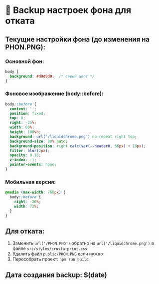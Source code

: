 # 🔄 Backup настроек фона для отката

## Текущие настройки фона (до изменения на PHON.PNG):

### Основной фон:
```css
body {
  background: #d9d9d9;  /* серый цвет */
}
```

### Фоновое изображение (body::before):
```css
body::before {
  content: '';
  position: fixed;
  top: 0;
  right: -25%;
  width: 80%;
  height: 100vh;
  background: url('/liquidchrome.png') no-repeat right top;
  background-size: 80% auto;
  background-position: right calc(var(--headerH, 56px) + 10px);
  filter: blur(2px);
  opacity: 0.18;
  z-index: -1;
  pointer-events: none;
}
```

### Мобильная версия:
```css
@media (max-width: 768px) {
  body::before {
    right: -20%;
    width: 72%;
  }
}
```

## Для отката:
1. Заменить `url('/PHON.PNG')` обратно на `url('/liquidchrome.png')` в файле `src/styles/crusta-print.css`
2. Удалить файл `public/PHON.PNG` если нужно
3. Пересобрать проект: `npm run build`

## Дата создания backup: $(date)
